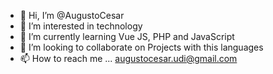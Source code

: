 - 👋 Hi, I’m @AugustoCesar
- 👀 I’m interested in technology
- 🌱 I’m currently learning Vue JS, PHP and JavaScript
- 💞️ I’m looking to collaborate on Projects with this languages
- 📫 How to reach me ... augustocesar.udi@gmail.com

<!---
AugustoCesar/AugustoCesar is a ✨ special ✨ repository because its `README.md` (this file) appears on your GitHub profile.
You can click the Preview link to take a look at your changes.
--->
